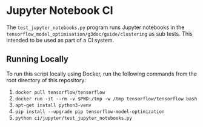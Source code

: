 # Jupyter Notebook CI
The `test_jupyter_notebooks.py` program runs Jupyter notebooks in the 
`tensorflow_model_optimisation/g3doc/guide/clustering` as sub tests. This intended to be used
as part of a CI system.

## Running Locally
To run this script locally using Docker, run the following commands from the root directory of this repository:
1. `docker pull tensorflow/tensorflow`
2. `docker run -it --rm -v $PWD:/tmp -w /tmp tensorflow/tensorflow bash`
3. `apt-get install python3-venv`
4. `pip install --upgrade pip tensorflow-model-optimization`
5. `python ci/jupyter/test_jupyter_notebooks.py`
